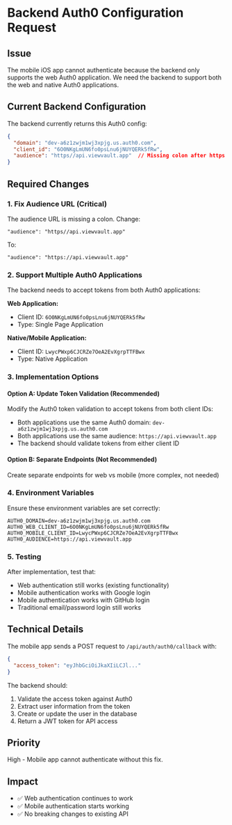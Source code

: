# Backend Auth0 Configuration Request

## Issue
The mobile iOS app cannot authenticate because the backend only supports the web Auth0 application. We need the backend to support both the web and native Auth0 applications.

## Current Backend Configuration
The backend currently returns this Auth0 config:
```json
{
  "domain": "dev-a6z1zwjm1wj3xpjg.us.auth0.com",
  "client_id": "6O0NKgLmUN6fo0psLnu6jNUYQERk5fRw",
  "audience": "https//api.viewvault.app"  // Missing colon after https
}
```

## Required Changes

### 1. Fix Audience URL (Critical)
The audience URL is missing a colon. Change:
```
"audience": "https//api.viewvault.app"
```
To:
```
"audience": "https://api.viewvault.app"
```

### 2. Support Multiple Auth0 Applications
The backend needs to accept tokens from both Auth0 applications:

**Web Application:**
- Client ID: `6O0NKgLmUN6fo0psLnu6jNUYQERk5fRw`
- Type: Single Page Application

**Native/Mobile Application:**
- Client ID: `LwycPWxp6CJCRZe7OeA2EvXgrpTTFBwx`
- Type: Native Application

### 3. Implementation Options

#### Option A: Update Token Validation (Recommended)
Modify the Auth0 token validation to accept tokens from both client IDs:
- Both applications use the same Auth0 domain: `dev-a6z1zwjm1wj3xpjg.us.auth0.com`
- Both applications use the same audience: `https://api.viewvault.app`
- The backend should validate tokens from either client ID

#### Option B: Separate Endpoints (Not Recommended)
Create separate endpoints for web vs mobile (more complex, not needed)

### 4. Environment Variables
Ensure these environment variables are set correctly:
```
AUTH0_DOMAIN=dev-a6z1zwjm1wj3xpjg.us.auth0.com
AUTH0_WEB_CLIENT_ID=6O0NKgLmUN6fo0psLnu6jNUYQERk5fRw
AUTH0_MOBILE_CLIENT_ID=LwycPWxp6CJCRZe7OeA2EvXgrpTTFBwx
AUTH0_AUDIENCE=https://api.viewvault.app
```

### 5. Testing
After implementation, test that:
- Web authentication still works (existing functionality)
- Mobile authentication works with Google login
- Mobile authentication works with GitHub login
- Traditional email/password login still works

## Technical Details

The mobile app sends a POST request to `/api/auth/auth0/callback` with:
```json
{
  "access_token": "eyJhbGciOiJkaXIiLCJl..."
}
```

The backend should:
1. Validate the access token against Auth0
2. Extract user information from the token
3. Create or update the user in the database
4. Return a JWT token for API access

## Priority
High - Mobile app cannot authenticate without this fix.

## Impact
- ✅ Web authentication continues to work
- ✅ Mobile authentication starts working
- ✅ No breaking changes to existing API
